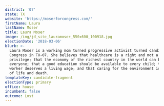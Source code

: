 ```yaml
---
district: '07'
state: TX
website: 'https://moserforcongress.com/'
firstName: Laura
lastName: Moser
title: Laura Moser
image: /img/jd_site_lauramoser_550x600_100918.jpg
electionDate: '2018-03-06'
blurb: >-
  Laura Moser is a working mom turned progressive activist turned candidate for
  Congress in TX-07. She believes that healthcare is a right and not a
  privilege; that the economy of the richest country in the world can benefit
  everyone; that a good education should be available to every child; that every
  worker deserves a living wage; and that caring for the environment is a matter
  of life and death.
templateKey: candidate-fragment
electionType: primary
office: house
incumbent: false
outcome: Lost
---
```

